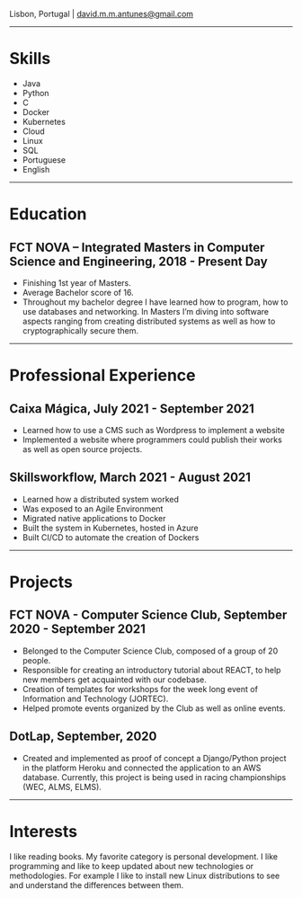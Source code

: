 Lisbon, Portugal | [david.m.m.antunes@gmail.com](mailto:david.m.m.antunes@gmail.com)

---

# Skills

* Java
* Python
* C
* Docker
* Kubernetes
* Cloud
* Linux
* SQL
* Portuguese
* English

---

# Education

## FCT NOVA – Integrated Masters in Computer Science and Engineering, 2018 - Present Day

* Finishing 1st year of Masters.
* Average Bachelor score of 16.
* Throughout my bachelor degree I have learned how to program, how to use databases and networking. In Masters I’m
diving into software aspects ranging from creating distributed systems as well as how to cryptographically secure
them.

---

# Professional Experience

## Caixa Mágica, July 2021 - September 2021

* Learned how to use a CMS such as Wordpress to implement a website
* Implemented a website where programmers could publish their works as well as open source projects.

## Skillsworkflow, March 2021 - August 2021

* Learned how a distributed system worked
* Was exposed to an Agile Environment
* Migrated native applications to Docker
* Built the system in Kubernetes, hosted in Azure
* Built CI/CD to automate the creation of Dockers

---

# Projects

## FCT NOVA - Computer Science Club, September 2020 - September 2021
* Belonged to the Computer Science Club, composed of a group of 20 people.
* Responsible for creating an introductory tutorial about REACT, to help new members get acquainted with our
codebase.
* Creation of templates for workshops for the week long event of Information and Technology (JORTEC).
* Helped promote events organized by the Club as well as online events.
## DotLap, September, 2020
* Created and implemented as proof of concept a Django/Python project in the platform Heroku and connected the
application to an AWS database. Currently, this project is being used in racing championships (WEC, ALMS, ELMS).

---

# Interests

I like reading books. My favorite category is personal development. I like programming and like to keep updated about new
technologies or methodologies. For example I like to install new Linux distributions to see and understand the differences
between them.

